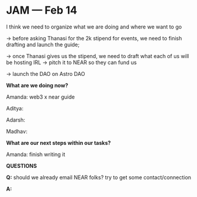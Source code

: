 # JAM — Feb 14

I think we need to organize what we are doing and where we want to go

→ before asking Thanasi for the 2k stipend for events, we need to finish drafting and launch the guide;

→ once Thanasi gives us the stipend, we need to draft what each of us will be hosting IRL
→ pitch it to NEAR so they can fund us 

→ launch the DAO on Astro DAO

********************************************What are we doing now?********************************************

Amanda: web3 x near guide

Aditya:

Adarsh:

Madhav:

**What are our next steps within our tasks?**

Amanda: finish writing it

****QUESTIONS****

**Q:** should we already email NEAR folks? try to get some contact/connection

**A:**
